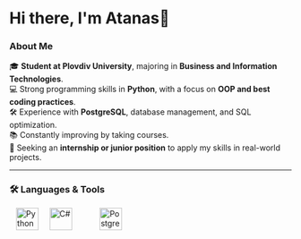 # Hi there, I'm Atanas👋

### About Me
🎓 **Student at Plovdiv University**, majoring in **Business and Information Technologies**.<br>
💻 Strong programming skills in **Python**, with a focus on **OOP and best coding practices**.<br>
🛠️ Experience with **PostgreSQL**, database management, and SQL optimization.<br>
📚 Constantly improving by taking courses.<br>
🚀 Seeking an **internship or junior position** to apply my skills in real-world projects.<br>

---

### 🛠️ Languages & Tools
<p>
  &nbsp;&nbsp;
  <img src="https://cdn.jsdelivr.net/gh/devicons/devicon/icons/python/python-original.svg" alt="Python" width="40" height="40"/>
  &nbsp;&nbsp;&nbsp;
  <img src="https://cdn.jsdelivr.net/gh/devicons/devicon@latest/icons/csharp/csharp-original.svg" alt="C#" width="40" height="40" style="margin-right: 30px;"/>
  &nbsp;&nbsp;&nbsp;
  <img src="https://cdn.jsdelivr.net/gh/devicons/devicon/icons/postgresql/postgresql-original.svg" alt="PostgreSQL" width="40" height="40" style="margin-right: 30px;"/>
</p>

